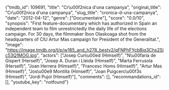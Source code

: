 {"tmdb_id": 109691, "title": "Cr\u00f2nica d'una campanya", "original_title": "Cr\u00f2nica d'una campanya", "slug_title": "cronica-d-una-campanya", "date": "2012-04-12", "genre": ["Documentaire"], "score": "0.0/10", "synopsis": "First feature-documentary  which has authorized in Spain an independent team to film unrestrictedly the daily life of the elections campaign. For 30 days, the filmmaker Ibon Olaskoaga shot from the headquarters of CIU Artur Mas campaign for President of the Generalitat.", "image": "https://image.tmdb.org/t/p/w185_and_h278_bestv2/qFNPhFYcbBiq3Chs2Sic53Q1MOG.jpg", "actors": ["Josep Cun\u00ed (Himself)", "N\u00faria de Gispert (Herself)", "Josep A. Duran i Lleida (Himself)", "Marta Ferrusola (Herself)", "Joan Herrera (Himself)", "Francesc Homs (Himself)", "Artur Mas (Himself)", "Jos\u00e9 Montilla (Himself)", "Joan Puigcerc\u00f3s (Himself)", "Jordi Pujol (Himself)"], "comments": [], "recommandations_id": [], "youtube_key": "notfound"}